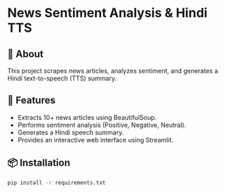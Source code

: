 # News Sentiment Analysis & Hindi TTS

## 📝 About
This project scrapes news articles, analyzes sentiment, and generates a Hindi text-to-speech (TTS) summary.

## 🚀 Features
- Extracts 10+ news articles using BeautifulSoup.
- Performs sentiment analysis (Positive, Negative, Neutral).
- Generates a Hindi speech summary.
- Provides an interactive web interface using Streamlit.

## 📦 Installation
```bash
pip install -r requirements.txt
